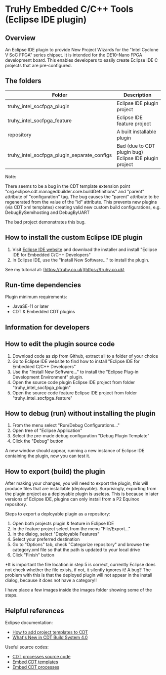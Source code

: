 # TruHy Embedded C/C++ Tools (Eclipse IDE plugin)

## Overview

An Eclipse IDE plugin to provide New Project Wizards for the "Intel Cyclone V SoC FPGA" series chipset.  It is intended for the DE10-Nano FPGA development board.  This enables developers to easily create Eclipse IDE C projects that are pre-configured.

## The folders

| Folder                                      | Description                                            |
| --------------------------------------------| ------------------------------------------------------ |
| truhy_intel_socfpga_plugin                  | Eclipse IDE plugin project                             |
| truhy_intel_socfpga_feature                 | Eclipse IDE feature project                            |
| repository                                  | A built installable plugin                             |
| truhy_intel_socfpga_plugin_separate_configs | Bad (due to CDT plugin bug) Eclipse IDE plugin project |

Note:

There seems to be a bug in the CDT template extension point "org.eclipse.cdt.managedbuilder.core.buildDefinitions" and "parent" attribute of "configuration" tag.  The bug causes the "parent" attribute to be regenerated from the value of the "id" attribute.  This prevents new plugins (via CDT xml templates) creating valid new custom build configurations, e.g. DebugBySemihosting and DebugByUART

The bad project demonstrates this bug.

## How to install the custom Eclipse IDE plugin

1. Visit [Eclipse IDE website](https://www.eclipse.org/downloads/) and download the installer and install "Eclipse IDE for Embedded C/C++ Developers"
2. In Eclipse IDE, use the "Install New Software..." to install the plugin.

See my tutorial at:
[https://truhy.co.uk](https://truhy.co.uk)

## Run-time dependencies

Plugin minimum requirements:
- JavaSE-11 or later
- CDT & Embedded CDT plugins

## Information for developers

## How to edit the plugin source code

1. Download code as zip from Github, extract all to a folder of your choice
2. Go to Eclipse IDE website to find how to install "Eclipse IDE for Embedded C/C++ Developers"
3. Use the "Install New Software..." to install the "Eclipse Plug-in Development Environment" plugin.
4. Open the source code plugin Eclipse IDE project from folder "truhy_intel_socfpga_plugin"
5. Open the source code feature Eclipse IDE project from folder "truhy_intel_socfpga_feature"

## How to debug (run) without installing the plugin

1. From the menu select "Run/Debug Configurations..."
2. Open tree of "Eclipse Application"
3. Select the pre-made debug configuration "Debug Plugin Template"
4. Click the "Debug" button

A new window should appear, running a new instance of Eclipse IDE containing the plugin, now you can test it.

## How to export (build) the plugin

After making your changes, you will need to export the plugin, this will produce files that are installable (deployable).  Surprisingly, exporting from the plugin project as a deployable plugin is useless.  This is because in later versions of Eclipse IDE, plugins can only install from a P2 Equinox repository.

Steps to export a deployable plugin as a repository:
1. Open both projects plugin & feature in Eclipse IDE
2. In the feature project select from the menu "File/Export..."
3. In the dialog, select "Deployable Features"
4. Select your preferred destination
5. Go to "Options" tab, check "Categorize repository" and browse the category.xml file so that the path is updated to your local drive
6. Click "Finish" button

*It is important the file location in step 5 is correct, currently Eclipse does not check whether the file exists, if not, it silently ignores it!  A bug?
The problem with this is that the deployed plugin will not appear in the install dialog, because it does not have a category!!

I have place a few images inside the images folder showing some of the steps.

## Helpful references

Eclipse documentation:
- [How to add project templates to CDT](https://help.eclipse.org/2023-06/index.jsp?topic=%2Forg.eclipse.cdt.doc.isv%2Fguide%2FprojectTemplateEngine%2FHowtodeveloptemplates.html&anchor=howto%2edevelop%2etemplates)
- [What's New in CDT Build System 4.0](https://help.eclipse.org/2023-06/index.jsp?topic=%2Forg.eclipse.cdt.doc.isv%2Fguide%2Fcdt_build_system%2Fwhats_new%2F4.0%2Fwhats_new_CBS_40.html&cp%3D13_0_3)

Useful source codes:
- [CDT processes source code](https://github.com/eclipse-cdt/cdt/tree/main/core/org.eclipse.cdt.core/templateengine/org/eclipse/cdt/core/templateengine/process/processes)
- [Embed CDT templates](https://github.com/eclipse-embed-cdt/eclipse-plugins/tree/master/plugins)
- [Embed CDT processes](https://github.com/eclipse-embed-cdt/eclipse-plugins/tree/master/plugins/org.eclipse.embedcdt.templates.core/src/org/eclipse/embedcdt/templates/core/processes)
